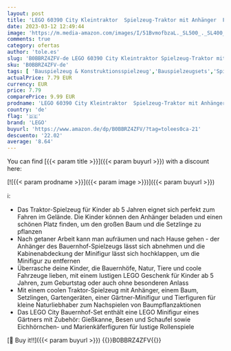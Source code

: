 ```yaml
---
layout: post
title: 'LEGO 60390 City Kleintraktor  Spielzeug-Traktor mit Anhänger  Fahrzeug zum Bauernhof-Set mit Gärtner-Minifigur & Tierfigur  Konstruktionsspielzeug ab 5 Jahren'
date: 2023-03-12 12:49:44
image: 'https://m.media-amazon.com/images/I/51BvmofbzaL._SL500_._SL400_.jpg'
comments: true
category: ofertas
author: 'tole.es'
slug: 'B0BBRZ4ZFV-de LEGO 60390 City Kleintraktor Spielzeug-Traktor mit...'
sku: 'B0BBRZ4ZFV-de'
tags: [ 'Bauspielzeug & Konstruktionsspielzeug','Bauspielzeugsets','Spielfahrzeuge','Spielzeug','Traktoren-Spielzeug für Kinder','lego','🇩🇪', ]
actualPrice: 7.79 EUR
currency: EUR
price: 7.79
comparePrice: 9.99 EUR
prodname: 'LEGO 60390 City Kleintraktor  Spielzeug-Traktor mit Anhänger  Fahrzeug zum Bauernhof-Set mit Gärtner-Minifigur & Tierfigur  Konstruktionsspielzeug ab 5 Jahren'
country: 'de'
flag: '🇩🇪'
brand: 'LEGO'
buyurl: 'https://www.amazon.de/dp/B0BBRZ4ZFV/?tag=tolees0ca-21'
descuento: '22.02'
average: '8.64'
---
```


You can find [{{< param title >}}]({{< param buyurl >}}) with a discount here:

[![{{< param prodname >}}]({{< param image >}})]({{< param buyurl >}})

ℹ️:

- Das Traktor-Spielzeug für Kinder ab 5 Jahren eignet sich perfekt zum Fahren im Gelände. Die Kinder können den Anhänger beladen und einen schönen Platz finden, um den großen Baum und die Setzlinge zu pflanzen
- Nach getaner Arbeit kann man aufräumen und nach Hause gehen - der Anhänger des Bauernhof-Spielzeugs lässt sich abnehmen und die Kabinenabdeckung der Minifigur lässt sich hochklappen, um die Minifigur zu entfernen
- Überrasche deine Kinder, die Bauernhöfe, Natur, Tiere und coole Fahrzeuge lieben, mit einem lustigen LEGO Geschenk für Kinder ab 5 Jahren, zum Geburtstag oder auch ohne besonderen Anlass
- Mit einem coolen Traktor-Spielzeug mit Anhänger, einem Baum, Setzlingen, Gartengeräten, einer Gärtner-Minifigur und Tierfiguren für kleine Naturliebhaber zum Nachspielen von Baumpflanzaktionen
- Das LEGO City Bauernhof-Set enthält eine LEGO Minifigur eines Gärtners mit Zubehör: Gießkanne, Besen und Schaufel sowie Eichhörnchen- und Marienkäferfiguren für lustige Rollenspiele

[🛒 Buy it!!]({{< param buyurl >}})
{{<world>}}B0BBRZ4ZFV{{</world>}}
